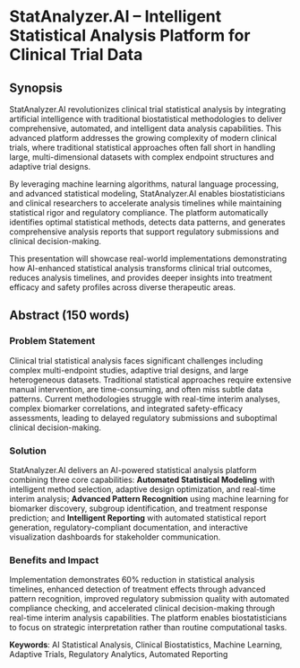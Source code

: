 # StatAnalyzer.AI – Intelligent Statistical Analysis Platform for Clinical Trial Data

## Synopsis

StatAnalyzer.AI revolutionizes clinical trial statistical analysis by integrating artificial intelligence with traditional biostatistical methodologies to deliver comprehensive, automated, and intelligent data analysis capabilities. This advanced platform addresses the growing complexity of modern clinical trials, where traditional statistical approaches often fall short in handling large, multi-dimensional datasets with complex endpoint structures and adaptive trial designs.

By leveraging machine learning algorithms, natural language processing, and advanced statistical modeling, StatAnalyzer.AI enables biostatisticians and clinical researchers to accelerate analysis timelines while maintaining statistical rigor and regulatory compliance. The platform automatically identifies optimal statistical methods, detects data patterns, and generates comprehensive analysis reports that support regulatory submissions and clinical decision-making.

This presentation will showcase real-world implementations demonstrating how AI-enhanced statistical analysis transforms clinical trial outcomes, reduces analysis timelines, and provides deeper insights into treatment efficacy and safety profiles across diverse therapeutic areas.

## Abstract (150 words)

### Problem Statement
Clinical trial statistical analysis faces significant challenges including complex multi-endpoint studies, adaptive trial designs, and large heterogeneous datasets. Traditional statistical approaches require extensive manual intervention, are time-consuming, and often miss subtle data patterns. Current methodologies struggle with real-time interim analyses, complex biomarker correlations, and integrated safety-efficacy assessments, leading to delayed regulatory submissions and suboptimal clinical decision-making.

### Solution
StatAnalyzer.AI delivers an AI-powered statistical analysis platform combining three core capabilities: **Automated Statistical Modeling** with intelligent method selection, adaptive design optimization, and real-time interim analysis; **Advanced Pattern Recognition** using machine learning for biomarker discovery, subgroup identification, and treatment response prediction; and **Intelligent Reporting** with automated statistical report generation, regulatory-compliant documentation, and interactive visualization dashboards for stakeholder communication.

### Benefits and Impact
Implementation demonstrates 60% reduction in statistical analysis timelines, enhanced detection of treatment effects through advanced pattern recognition, improved regulatory submission quality with automated compliance checking, and accelerated clinical decision-making through real-time interim analysis capabilities. The platform enables biostatisticians to focus on strategic interpretation rather than routine computational tasks.

**Keywords**: AI Statistical Analysis, Clinical Biostatistics, Machine Learning, Adaptive Trials, Regulatory Analytics, Automated Reporting